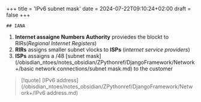 +++
title = 'IPv6 subnet mask'
date = 2024-07-22T09:10:24+02:00
draft = false
+++

    ## IANA
1. **Internet assaigne Numbers Authority**
proviedes the blockt to RIRs(*Regional Internet Registers*)
2. **RIRs** assigns smaller subnet vlocks to **ISPs** (*internet  service providers*)
3. **ISPs** assaigns a /48 [subnet mask](/obisdian_ntoes/notes_obsidian/ZPythonref/DjangoFramework/Network+/basic network connections/subnet mask.md) to the customer 

>[!quote] [IPv6 address](/obisdian_ntoes/notes_obsidian/ZPythonref/DjangoFramework/Network+/IPv6 address.md)

